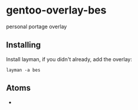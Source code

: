 # gentoo-overlay-bes
personal portage overlay

## Installing

Install layman, if you didn't already, add the overlay:

`layman -a bes`

## Atoms

-
